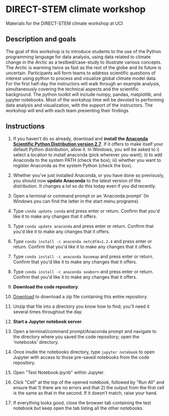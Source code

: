 # DIRECT-STEM climate workshop
Materials for the DIRECT-STEM climate workshop at UCI

## Description and goals
The goal of this workshop is to introduce students to the use of the Python programming language for data analysis, using data related to climate change in the Arctic as a testbed/case-study to illustrate various concepts. The Arctic is warming twice as fast as the rest of the globe and its future is uncertain. Participants will form teams to address scientific questions of interest using python to process and visualize global climate model data. For the first half-day the instructors will walk through an example analysis, simultaneously covering the technical aspects and the scientific background. The python toolkit will include numpy, pandas, matplotlib, and jupyter notebooks. Most of the workshop time will be devoted to performing data analysis and visualization, with the support of the instructors. The workshop will end with each team presenting their findings.

## Instructions

1.  If you haven't do so already, download and **install the [Anaconda Scientific Python Distribution version 2.7](https://www.continuum.io/downloads)**.  If it offers to make itself your default Python distribution, allow it. In Windows, you will be asked to i) select a location to install anaconda (pick wherever you want); ii) to add Anaconda to the system PATH (check the box); iii) whether you want to register Anaconda as the system Python (check the box).
2. Whether you've just installed Anaconda, or you have done so previously, you should now **update Anaconda** to the latest version of the distribution.  It changes a lot so do this today even if you did recently.
 1. Open a terminal or command prompt or an 'Anaconda prompt' (In Windows you can find the latter in the start menu programs).
 2. Type ```conda update conda``` and press enter or return.  Confirm that you'd like it to make any changes that it offers.
 3. Type ```conda update anaconda``` and press enter or return.  Confirm that you'd like it to make any changes that it offers.
 4. Type ```conda install -c anaconda netcdf4=1.2.4``` and press enter or return. Confirm that you'd like it to make any changes that it offers.
 5.	Type ```conda install -c anaconda basemap``` and press enter or return. Confirm that you'd like it to make any changes that it offers.
 6.	Type ```conda install -c anaconda seaborn``` and press enter or return. Confirm that you'd like it to make any changes that it offers.

3. **Download the code repository**.  
 1. [Download](https://github.com/strongh/DIRECT-STEM-climate-workshop/archive/master.zip) to download a zip file containing this entire repository.
 2. Unzip that file into a directory you know how to find; you'll need it several times throughout the day.
4. **Start a Jupyter notebook server**.
 1. Open a terminal/command prompt/Anaconda prompt and navigate to the directory where you saved the code repository; open the 'notebooks' directory.
 2. Once insdie the notebooks directory, type ```jupyter notebook``` to open Jupyter with access to those pre-saved notebooks from the code repository.
 2. Open "Test Notebook.ipynb" within Jupyter. 
 3. Click "Cell" at the top of the opened notebook, followed by "Run All" and ensure that 1) there are no errors and that 2) the output from the first cell is the same as that in the second.  If it doesn't match, raise your hand.
 4. If everything looks good, close the browser tab containing the test notebook but keep open the tab listing all the other notebooks.
